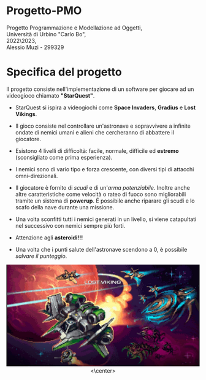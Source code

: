 # Progetto-PMO
Progetto Programmazione e Modellazione ad Oggetti,   
Università di Urbino "Carlo Bo",   
2022\2023,   
Alessio Muzi - 299329

# Specifica del progetto
Il progetto consiste nell'implementazione di un software per giocare ad un videogioco chiamato **"StarQuest"**.

- StarQuest si ispira a videogiochi come **Space Invaders**, **Gradius** e **Lost Vikings**.

- Il gioco consiste nel controllare un'astronave e sopravvivere a infinite ondate di nemici umani e alieni che cercheranno di abbattere il giocatore.

- Esistono 4 livelli di difficoltà: facile, normale, difficile ed **estremo** (sconsigliato come prima esperienza).

- I nemici sono di vario tipo e forza crescente, con diversi tipi di attacchi omni-direzionali.

- Il giocatore è fornito di *scudi* e di un'*arma potenziabile*. Inoltre anche altre caratteristiche come velocità o rateo di fuoco sono migliorabili tramite un sistema di **powerup**. É possibile anche riparare gli scudi e lo scafo della nave durante una missione.

- Una volta sconfitti tutti i nemici generati in un livello, si viene catapultati nel successivo con nemici sempre più forti.

- Attenzione agli **asteroidi!!!**

- Una volta che i punti salute dell'astronave scendono a 0, è possibile *salvare il punteggio*.

<p>
  <center>
<img src="https://github.com/AlessioMuzi/Progetto-PMO/blob/main/lost-vikings.JPG" alt="lost-vikings" width="800"/>
  <\center>
</p>
